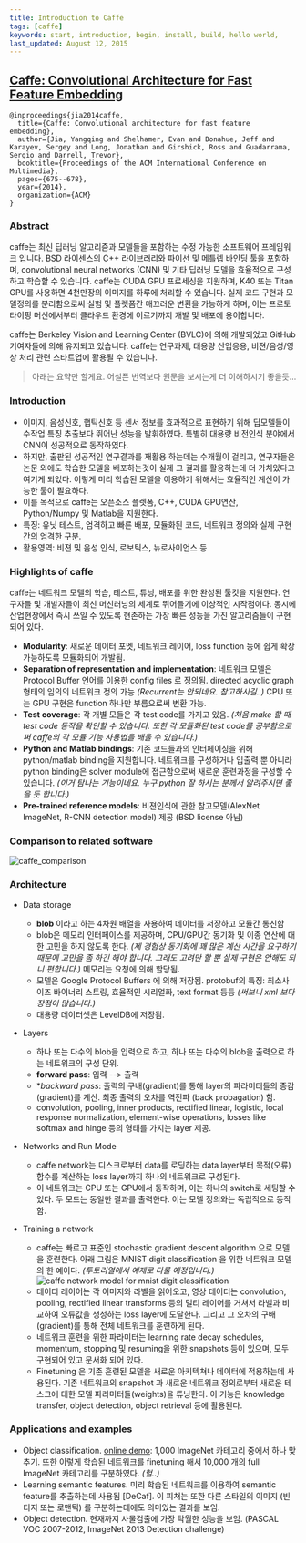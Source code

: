```yaml
---
title: Introduction to Caffe
tags: [caffe]
keywords: start, introduction, begin, install, build, hello world,
last_updated: August 12, 2015
---
```

## [Caffe: Convolutional Architecture for Fast Feature Embedding](http://arxiv.org/abs/1408.5093)
    @inproceedings{jia2014caffe,
      title={Caffe: Convolutional architecture for fast feature embedding},
      author={Jia, Yangqing and Shelhamer, Evan and Donahue, Jeff and Karayev, Sergey and Long, Jonathan and Girshick, Ross and Guadarrama, Sergio and Darrell, Trevor},
      booktitle={Proceedings of the ACM International Conference on Multimedia},
      pages={675--678},
      year={2014},
      organization={ACM}
    }

### Abstract
caffe는 최신 딥러닝 알고리즘과 모델들을 포함하는 수정 가능한 소프트웨어 프레임워크 입니다. BSD 라이센스의 C++ 라이브러리와 파이선 및 메틀렙 바인딩 툴을 포함하며, convolutional neural networks (CNN) 및 기타 딥러닝 모델을 효율적으로 구성하고 학습할 수 있습니다. caffe는 CUDA GPU 프로세싱을 지원하며, K40 또는 Titan GPU를 사용하면 4천만장의 이미지를 하루에 처리할 수 있습니다. 실제 코드 구현과 모델정의를 분리함으로써 실험 및 플렛폼간 매끄러운 변환을 가능하게 하며, 이는 프로토타이핑 머신에서부터 클라우드 환경에 이르기까지 개발 및 배포에 용이합니다.

caffe는 Berkeley Vision and Learning Center (BVLC)에 의해 개발되었고 GitHub 기여자들에 의해 유지되고 있습니다. caffe는 연구과제, 대용량 산업응용, 비젼/음성/영상 처리 관련 스타트업에 활용될 수 있습니다.

> 아래는 요약만 할게요. 어설픈 번역보다 원문을 보시는게 더 이해하시기 좋을듯...

### Introduction 
* 이미지, 음성신호, 햅틱신호 등 센서 정보를 효과적으로 표현하기 위해 딥모델들이 수작업 특징 추출보다 뛰어난 성능을 발휘하였다. 특별히 대용량 비전인식 분야에서 CNN이 성공적으로 동작하였다.
* 하지만, 출판된 성공적인 연구결과를 재활용 하는데는 수개월이 걸리고, 연구자들은 논문 외에도 학습한 모델을 배포하는것이 실제 그 결과를 활용하는데 더 가치있다고 여기게 되었다. 이렇게 미리 학습된 모델을 이용하기 위해서는 효율적인 계산이 가능한 툴이 필요하다. 
* 이를 목적으로 caffe는 오픈소스 플렛폼, C++, CUDA GPU연산, Python/Numpy 및 Matlab을 지원한다. 
* 특징: 유닛 테스트, 엄격하고 빠른 배포, 모듈화된 코드, 네트워크 정의와 실제 구현간의 엄격한 구분. 
* 활용영역: 비젼 및 음성 인식, 로보틱스, 뉴로사이언스 등

### Highlights of caffe
caffe는 네트워크 모델의 학습, 테스트, 튜닝, 배포를 위한 완성된 툴킷을 지원한다. 연구자들 및 개발자들이 최신 머신러닝의 세계로 뛰어들기에 이상적인 시작점이다. 동시에 산업현장에서 즉시 쓰일 수 있도록 현존하는 가장 빠른 성능을 가진 알고리즘들이 구현되어 있다.
* **Modularity**: 새로운 데이터 포멧, 네트워크 레이어, loss function 등에 쉽게 확장 가능하도록 모듈화되어 개발됨.
* **Separation of representation and implementation**: 네트워크 모델은 Protocol Buffer 언어를 이용한 config files 로 정의됨. directed acyclic graph 형태의 임의의 네트워크 정의 가능 _(Recurrent는 안되네요. 참고하시길..)_ CPU 또는 GPU 구현은 function 하나만 부름으로써 변환 가능.  
* **Test coverage**: 각 개별 모듈은 각 test code를 가지고 있음. _(처음 make 할 때 test code 동작을 확인할 수 있습니다. 또한 각 모듈화된 test code를 공부함으로써 caffe의 각 모듈 기능 사용법을 배울 수 있습니다.)_
* **Python and Matlab bindings**: 기존 코드들과의 인터페이싱을 위해 python/matlab binding을 지원합니다. 네트워크를 구성하거나 입출력 뿐 아니라 python binding은 solver module에 접근함으로써 새로운 훈련과정을 구성할 수 있습니다. _(이거 탐나는 기능이네요. 누구 python 잘 하시는 분께서 알려주시면 좋을 듯 합니다.)_
* **Pre-trained reference models**: 비젼인식에 관한 참고모델(AlexNet ImageNet, R-CNN detection model) 제공 (BSD license 아님)

### Comparison to related software
![caffe_comparison](https://github.com/koosyong/caffestudy/blob/master/docs/wiki/caffe_comparison.png)

### Architecture
* Data storage
  * **blob** 이라고 하는 4차원 배열을 사용하여 데이터를 저장하고 모듈간 통신함
  * blob은 메모리 인터페이스를 제공하며, CPU/GPU간 동기화 및 이종 연산에 대한 고민을 하지 않도록 한다. _(제 경험상 동기화에 꽤 많은 계산 시간을 요구하기 때문에 고민을 좀 하긴 해야 합니다. 그래도 고려만 할 뿐 실제 구현은 안해도 되니 편합니다.)_ 메모리는 요청에 의해 할당됨. 
  * 모델은 Google Protocol Buffers 에 의해 저장됨. protobuf의 특징: 최소사이즈 바이너리 스트링, 효율적인 시리얼화, text format 등등 _(써보니 xml 보다 장점이 많습니다.)_
  * 대용량 데이터셋은 LevelDB에 저장됨. 

* Layers
  * 하나 또는 다수의 blob을 입력으로 하고, 하나 또는 다수의 blob을 출력으로 하는 네트워크의 구성 단위. 
  * **forward pass**: 입력 --> 출력
  * **backward pass*: 출력의 구배(gradient)를 통해 layer의 파라미터들의 증감(gradient)를 계산. 최종 출력의 오차를 역전파 (back probagation) 함.
  * convolution, pooling, inner products, rectified linear, logistic, local response normalization, element-wise operations, losses like softmax and hinge 등의 형태를 가지는 layer 제공. 
 
* Networks and Run Mode
  * caffe network는 디스크로부터 data를 로딩하는 data layer부터 목적(오류)함수를 계산하는 loss layer까지 하나의 네트워크로 구성된다. 
  * 이 네트워크는 CPU 또는 GPU에서 동작하며, 이는 하나의 switch로 세팅할 수 있다. 두 모드는 동일한 결과를 출력한다. 이는 모델 정의와는 독립적으로 동작함. 

* Training a network  
  * caffe는 빠르고 표준인 stochastic gradient descent algorithm 으로 모델을 훈련한다. 아래 그림은 MNIST digit classification 을 위한 네트워크 모델의 한 예이다. _(투토리얼에서 예제로 다룰 예정입니다.)_
![caffe network model for mnist digit classification](https://github.com/koosyong/caffestudy/blob/master/docs/wiki/caffe_network_mnist.png)
  * 데이터 레이어는 각 이미지와 라벨을 읽어오고, 영상 데이터는 convolution, pooling, rectified linear transforms 등의 멀티 레이어를 거쳐서 라벨과 비교하여 오류값을 생성하는 loss layer에 도달한다. 그리고 그 오차의 구배(gradient)를 통해 전체 네트워크를 훈련하게 된다.
  * 네트워크 훈련을 위한 파라미터는 learning rate decay schedules, momentum, stopping 및 resuming을 위한 snapshots 등이 있으며, 모두 구현되어 있고 문서화 되어 있다. 
  * Finetuning 은 기존 훈련된 모델을 새로운 아키텍쳐나 데이터에 적용하는데 사용된다. 기존 네트워크의 snapshot 과 새로운 네트워크 정의로부터 새로운 테스크에 대한 모델 파라미터들(weights)을 튜닝한다. 이 기능은 knowledge transfer, object detection, object retrieval 등에 활용된다. 

### Applications and examples
* Object classification. [online demo](http://demo.caffe.berkeleyvision.org/): 1,000 ImageNet 카테고리 중에서 하나 맞추기. 또한 이렇게 학습된 네트워크를 finetuning 해서 10,000 개의 full ImageNet 카테고리를 구분하였다. _(헐..)_
* Learning semantic features. 미리 학습된 네트워크를 이용하여 semantic feature를 추출하는데 사용됨 [DeCaf]. 이 피쳐는 또한 다른 스타일의 이미지 (빈티지 또는 로맨틱) 를 구분하는데에도 의미있는 결과를 보임. 
* Object detection. 현재까지 사물검출에 가장 탁월한 성능을 보임. (PASCAL VOC 2007-2012, ImageNet 2013 Detection challenge) 


